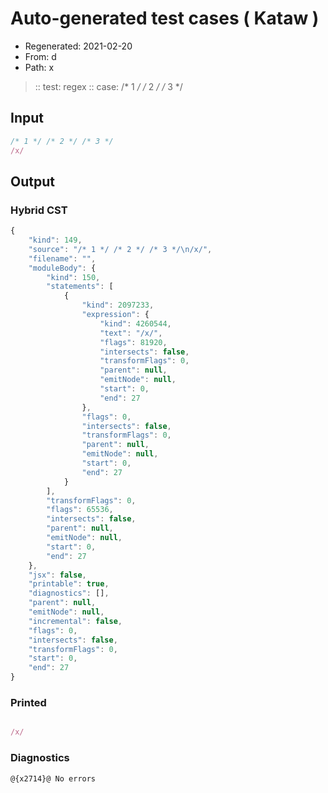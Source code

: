 # Auto-generated test cases ( Kataw )
- Regenerated: 2021-02-20
- From: d
- Path: x
> :: test: regex
> :: case: /* 1 */ /* 2 */ /* 3 */
## Input

`````js
/* 1 */ /* 2 */ /* 3 */
/x/
`````

## Output


### Hybrid CST


```javascript
{
    "kind": 149,
    "source": "/* 1 */ /* 2 */ /* 3 */\n/x/",
    "filename": "",
    "moduleBody": {
        "kind": 150,
        "statements": [
            {
                "kind": 2097233,
                "expression": {
                    "kind": 4260544,
                    "text": "/x/",
                    "flags": 81920,
                    "intersects": false,
                    "transformFlags": 0,
                    "parent": null,
                    "emitNode": null,
                    "start": 0,
                    "end": 27
                },
                "flags": 0,
                "intersects": false,
                "transformFlags": 0,
                "parent": null,
                "emitNode": null,
                "start": 0,
                "end": 27
            }
        ],
        "transformFlags": 0,
        "flags": 65536,
        "intersects": false,
        "parent": null,
        "emitNode": null,
        "start": 0,
        "end": 27
    },
    "jsx": false,
    "printable": true,
    "diagnostics": [],
    "parent": null,
    "emitNode": null,
    "incremental": false,
    "flags": 0,
    "intersects": false,
    "transformFlags": 0,
    "start": 0,
    "end": 27
}
```

### Printed


```javascript

/x/

```

### Diagnostics


```javascript
@{x2714}@ No errors
```

